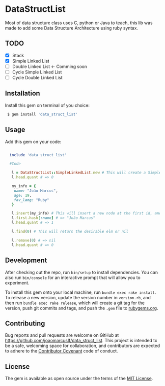 # DataStructList

Most of data structure class uses C, python or Java to teach, this lib was made to add some Data Structure Architecture using ruby syntax.

## TODO
- [x] Stack
- [x] Simple Linked List
- [ ] Double Linked List <- Comming soon
- [ ] Cycle Simple Linked List
- [ ] Cycle Double Linked List

## Installation

Install this gem on terminal of you choice:

```sh
 $ gem install 'data_struct_list'
```

## Usage

Add this gem on your code:
```Ruby

  include 'data_struct_list'

  #Code

   l = DataStructList::SimpleLinkedList.new # This will create a Simple Linked List
   l.head.quant # => 0

   my_info = {
    name: "João Marcus",
    age: 19,
    fav_lang: "Ruby"
   }

   l.insert(my_info) # This will insert a new node at the first id, and 'my_info' will be it's hash info
   l.first.hash[:name] # => "João Marcus"
   l.head.quant # => 1

   l.find(0) # This will return the desirable elm or nil

   l.remove(0) # => nil
   l.head.quant # => 0

```

## Development

After checking out the repo, run `bin/setup` to install dependencies. You can also run `bin/console` for an interactive prompt that will allow you to experiment.

To install this gem onto your local machine, run `bundle exec rake install`. To release a new version, update the version number in `version.rb`, and then run `bundle exec rake release`, which will create a git tag for the version, push git commits and tags, and push the `.gem` file to [rubygems.org](https://rubygems.org).

## Contributing

Bug reports and pull requests are welcome on GitHub at https://github.com/joaomarcuslf/data_struct_list. This project is intended to be a safe, welcoming space for collaboration, and contributors are expected to adhere to the [Contributor Covenant](http://contributor-covenant.org) code of conduct.


## License

The gem is available as open source under the terms of the [MIT License](http://opensource.org/licenses/MIT).
